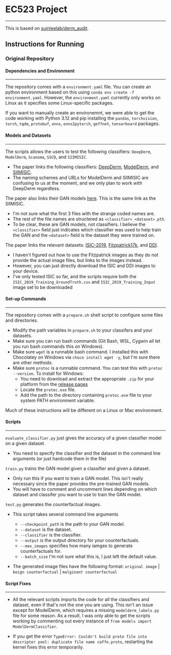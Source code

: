 # EC523 Project
___
This is based on [suinleelab/derm_audit](https://github.com/suinleelab/derm_audit).

## Instructions for Running

### Original Repository

#### Dependencies and Environment
___
The repository comes with a `environment.yaml` file. You can create an python environment based on this using `conda env create -f environment.yaml`. 
However, the `environment.yaml` currently only works on Linux as it specifies some Linux-specific packages.

If you want to manually create an environemnt, we were able to get the code working with Python 3.12 and pip installing the 
`pandas`, `torchvision`, `torch`, `tqdm`, `protobuf`, `onnx`, `onnx2pytorch`, `geffnet`, `tensorboard` packages.

#### Models and Datasets
____
The scripts allows the users to test the following classifiers: `DeepDerm`, `ModelDerm`, `Scanoma`, `SSCD`, and `SIIMISIC`. 
- The paper links the following classifiers: [DeepDerm](https://zenodo.org/records/6784279#.ZFrDc9LMK-Z), [ModelDerm](https://figshare.com/articles/code/Caffemodel_files_and_Python_Examples/5406223), 
and [SIIMISIC](https://zenodo.org/records/10049217).
- The naming schemes and URLs for ModelDerm and SIIMISIC are confusing to us at the moment, and we only plan to work with DeepDerm regardless. 

The paper also links their GAN models [here](https://zenodo.org/records/10049217). This is the same link as the SIIMISIC. 
- I'm not sure what the first 3 files with the strange coded names are.
- The rest of the file names are structered as `<classifier>_<dataset>.pth`.
- To be clear, these are GAN models, not classifiers. I believe the `<classifier>` field just indicates which classifier was used to help train the GAN and the `<dataset>` field is the dataset they were trained on.

The paper links the relevant datasets: [ISIC-2019](https://challenge.isic-archive.com/data/#2019), [Fitzpatrick17k](https://github.com/mattgroh/fitzpatrick17k), and [DDI](https://stanfordaimi.azurewebsites.net/datasets/35866158-8196-48d8-87bf-50dca81df965). 
- I haven't figured out how to use the Fitzpatrick images as they do not provide the actual image files, but links to the images instead. 
- However, you can just directly download the ISIC and DDI images to your device. 
- I've only tested ISIC so far, and the scripts require both the `ISIC_2019_Training_GroundTruth.csv` and `ISIC_2019_Training_Input` image set to be downloaded 

#### Set-up Commands
___
The repository comes with a `prepare.sh` shell script to configure some files and directories. 

- Modify the path variables in `prepare.sh` to your classifers and your datasets.
- Make sure you can run bash commands (Git Bash, WSL, Cygwin all let you run bash commands this on Windows).
- Make sure `wget` is a runnable bash command. I installed this with Chocolatey on Windows via `choco install wget -y`, but I'm sure there are other methods.
- Make sure `protoc` is a runnable command. You can test this with `protoc --version`. To install for Windows:
  - You need to download and extract the appropriate `.zip` for your platform from the [release pages](https://github.com/protocolbuffers/protobuf/releases)
  - Locate the `protoc.exe` file.
  - Add the path to the directory containing `protoc.exe` file to your system PATH environment variable.
 
Much of these instructions will be different on a Linux or Mac environment. 

#### Scripts
___

`evaluate_classifier.py` just gives the accuracy of a given classifier model on a given dataset.
- You need to specify the classifier and the dataset in the command line arguments (or just hardcode them in the file)

`train.py` trains the GAN model given a classifier and given a dataset.
- Only run this if you want to train a GAN model. This isn't really necessary since the paper provides the pre-trained GAN models.
- You will have to comment and uncomment lines depending on which dataset and classifer you want to use to train the GAN model.

`test.py` generates the counterfactual images.
- This script takes several command line arguments
  - `--checkpoint_path` is the path to your GAN model.
  - `--dataset` is the dataset.
  - `--classifier` is the classifier.
  - `--output` is the output directory for your counterfactuals.
  - `--max_images` specifies how many iamges to generate counterfactuals for.
  - `--batch_size` I'm not sure what this is, I just left the default value.
 
- The generated image files have the following format: `original image` | `beign counterfactual` | `malginant counterfactual`

#### Script Fixes
___
- All the relevant scripts imports the code for all the classifiers and dataset, even if that's not the one you are using. 
This isn't an issue except for ModelDerm, which requires a missing `modelderm_labels.py` file for some reason. 
As a result, I was only able to get the scripts working by commenting out every instance of `from models import ModelDermClassifier`.

- If you get the error `TypeError: Couldn't build proto file into descriptor pool: duplicate file name caffe.proto`, restarting the kernel fixes this error temporarily. 


